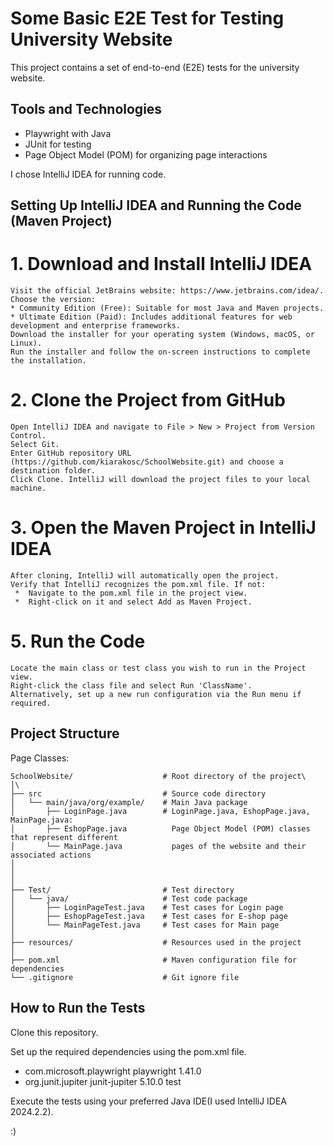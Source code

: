 # Some Basic E2E Test for Testing University Website


This project contains a set of end-to-end (E2E) tests for the university website. 

## Tools and Technologies
* Playwright with Java
* JUnit for testing
* Page Object Model (POM) for organizing page interactions

I chose IntelliJ IDEA for running code.

## Setting Up IntelliJ IDEA and Running the Code (Maven Project)

# 1. Download and Install IntelliJ IDEA
    Visit the official JetBrains website: https://www.jetbrains.com/idea/.
    Choose the version:
    * Community Edition (Free): Suitable for most Java and Maven projects.
    * Ultimate Edition (Paid): Includes additional features for web development and enterprise frameworks.
    Download the installer for your operating system (Windows, macOS, or Linux).
    Run the installer and follow the on-screen instructions to complete the installation.
    
# 2. Clone the Project from GitHub
    Open IntelliJ IDEA and navigate to File > New > Project from Version Control.
    Select Git.
    Enter GitHub repository URL (https://github.com/kiarakosc/SchoolWebsite.git) and choose a destination folder.
    Click Clone. IntelliJ will download the project files to your local machine.
    
# 3. Open the Maven Project in IntelliJ IDEA
    After cloning, IntelliJ will automatically open the project.
    Verify that IntelliJ recognizes the pom.xml file. If not:
     *  Navigate to the pom.xml file in the project view.
     *  Right-click on it and select Add as Maven Project.
   
# 5. Run the Code
    Locate the main class or test class you wish to run in the Project view.
    Right-click the class file and select Run 'ClassName'.
    Alternatively, set up a new run configuration via the Run menu if required.
    

  
## Project Structure
Page Classes:
```
SchoolWebsite/                    # Root directory of the project\
│\
├── src                           # Source code directory
│   └── main/java/org/example/    # Main Java package 
│       ├── LoginPage.java        # LoginPage.java, EshopPage.java, MainPage.java: 
│       ├── EshopPage.java          Page Object Model (POM) classes that represent different 
│       └── MainPage.java           pages of the website and their associated actions
│               
│               
│
├── Test/                         # Test directory
│   └── java/                     # Test code package
│       ├── LoginPageTest.java    # Test cases for Login page
│       ├── EshopPageTest.java    # Test cases for E-shop page
│       └── MainPageTest.java     # Test cases for Main page
│
├── resources/                    # Resources used in the project
│
├── pom.xml                       # Maven configuration file for dependencies
└── .gitignore                    # Git ignore file
```  

## How to Run the Tests
Clone this repository.

Set up the required dependencies using the pom.xml file.
* <!-- Playwright Dependency -->
    <dependency>
        <groupId>com.microsoft.playwright</groupId>
        <artifactId>playwright</artifactId>
        <version>1.41.0</version> <!-- Use the latest version -->
    </dependency>
    
*   <!-- JUnit Dependency -->
    <dependency>
        <groupId>org.junit.jupiter</groupId>
        <artifactId>junit-jupiter</artifactId>
        <version>5.10.0</version> <!-- Use the latest version -->
        <scope>test</scope>
    </dependency>
Execute the tests using your preferred Java IDE(I used IntelliJ IDEA 2024.2.2).

:)

